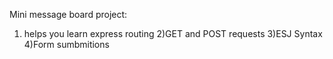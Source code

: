 Mini message board project:
1) helps you learn express routing
2)GET and POST requests
3)ESJ Syntax
4)Form sumbmitions
